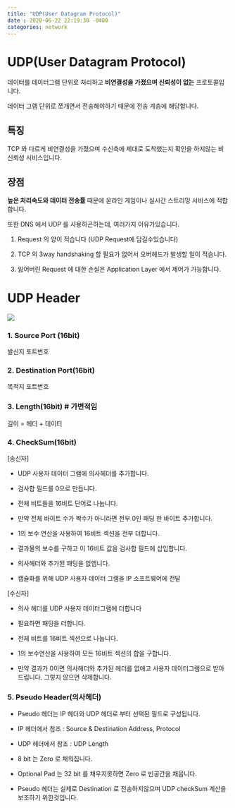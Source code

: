 ```yaml
---
title: "UDP(User Datagram Protocol)"
date : 2020-06-22 22:19:30 -0400
categories: network
---
```



# UDP(User Datagram Protocol)

데이터를 데이터그램 단위로 처리하고 **비연결성을 가졌으며 신뢰성이 없는** 프로토콜입니다.

데이터 그램 단위로 쪼개면서 전송해야하기 때문에 전송 계층에 해당합니다.


## 특징

TCP 와 다르게 비연결성을 가졌으며 수신측에 제대로 도착했는지 확인을 하지않는 비신뢰성 서비스입니다.


## 장점

**높은 처리속도와 데이터 전송률** 때문에 온라인 게임이나 실시간 스트리밍 서비스에 적합합니다.

또한 DNS 에서 UDP 를 사용하곤하는데, 여러가지 이유가있습니다.

1. Request 의 양이 적습니다 (UDP Request에 담길수있습니다)

2. TCP 의 3way handshaking 할 필요가 없어서 오버헤드가 발생할 일이 적습니다.

3. 잃어버린 Request 에 대한 손실은 Application Layer 에서 제어가 가능합니다.



# UDP Header




<img src='https://t1.daumcdn.net/cfile/tistory/272A5A385759267B36'>


### 1. Source Port (16bit)

발신지 포트번호

### 2. Destination Port(16bit)

목적지 포트번호

### 3. Length(16bit) # 가변적임

길이 = 헤더 + 데이터

### 4. CheckSum(16bit)

[송신자]

- UDP 사용자 데이터 그램에 의사헤더를 추가합니다.

- 검사합 필드를 0으로 만듭니다.

- 전체 비트들을 16비트 단어로 나눕니다.

- 만약 전체 바이트 수가 짝수가 아니라면 전부 0인 패딩 한 바이트 추가합니다.

- 1의 보수 연산을 사용하여 16비트 섹션을 전부 더합니다.

- 결과물의 보수를 구하고 이 16비트 값을 검사합 필드에 삽입합니다.

- 의사헤더와 추가된 패딩을 없앱니다.

- 캡슐화를 위해 UDP 사용자 데이터 그램을 IP 소프트웨어에 전달

[수신자]

- 의사 헤더를 UDP 사용자 데이터그램에 더합니다

- 필요하면 패딩을 더합니다.

- 전체 비트를 16비트 섹션으로 나눕니다.

- 1의 보수연산을 사용하여 모든 16비트 섹션의 합을 구합니다.

- 만약 결과가 0이면 의사헤더와 추가된 헤더를 없애고 사용자 데이터그램으로 받아드립니다. 그렇지 않으면 삭제합니다.



### 5. Pseudo Header(의사헤더)

- Pseudo 헤더는 IP 헤더와 UDP 헤더로 부터 선택된 필드로 구성됩니다.

- IP 헤더에서 참조 : Source & Destination Address, Protocol

- UDP 헤더에서 참조 : UDP Length

- 8 bit 는 Zero 로 채워집니다.

- Optional Pad 는 32 bit 를 채우지못하면 Zero 로 빈공간을 채웁니다.

- Pseudo 헤더는 실제로 Destination 로 전송하지않으며 UDP checkSum 계산을 보조하기 위한것입니다.



